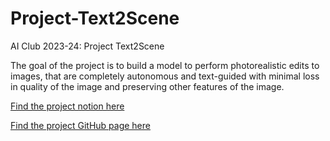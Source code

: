 # Project-Text2Scene
AI Club 2023-24: Project Text2Scene 

The goal of the project is to build a model to perform photorealistic edits to images, that are completely autonomous and text-guided with minimal loss in quality of the image and preserving other features of the image.

[Find the project notion here](https://www.notion.so/aiclub-iitm/AI01-Text2Scene-31370b1ee78c4978b13c19cee7b54978?pvs=4)

[Find the project GitHub page here](https://github.com/AI-Club-IIT-Madras/Project-Text2Scene/tree/main)
